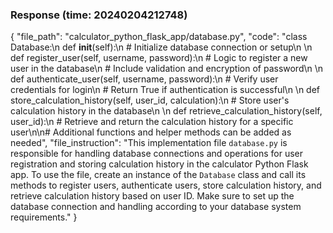 ### Response (time: 20240204212748)

{
    "file_path": "calculator_python_flask_app/database.py",
    "code": "class Database:\n    def __init__(self):\n        # Initialize database connection or setup\n        \n    def register_user(self, username, password):\n        # Logic to register a new user in the database\n        # Include validation and encryption of password\n        \n    def authenticate_user(self, username, password):\n        # Verify user credentials for login\n        # Return True if authentication is successful\n        \n    def store_calculation_history(self, user_id, calculation):\n        # Store user's calculation history in the database\n        \n    def retrieve_calculation_history(self, user_id):\n        # Retrieve and return the calculation history for a specific user\n\n# Additional functions and helper methods can be added as needed",
    "file_instruction": "This implementation file `database.py` is responsible for handling database connections and operations for user registration and storing calculation history in the calculator Python Flask app. To use the file, create an instance of the `Database` class and call its methods to register users, authenticate users, store calculation history, and retrieve calculation history based on user ID. Make sure to set up the database connection and handling according to your database system requirements."
}
